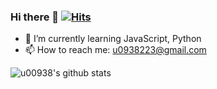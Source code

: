 ### Hi there 👋 [![Hits](https://hits.seeyoufarm.com/api/count/incr/badge.svg?url=https%3A%2F%2Fgithub.com%2Fu00938&count_bg=%23EFC3B8&title_bg=%239BC4F3&icon=datadog.svg&icon_color=%23DBDBDB&title=hits&edge_flat=false)](https://hits.seeyoufarm.com)

- 🌱 I’m currently learning JavaScript, Python
- 📫 How to reach me: u0938223@gmail.com

![u00938's github stats](https://github-readme-stats.vercel.app/api?username=u00938&show_icons=true&theme=prussian&title_color=B8DAFE&text_color=fff&icon_color=EDED49)


<!--
**u00938/u00938** is a ✨ _special_ ✨ repository because its `README.md` (this file) appears on your GitHub profile.

Here are some ideas to get you started:

- 🔭 I’m currently working on ...
- 🌱 I’m currently learning ...
- 👯 I’m looking to collaborate on ...
- 🤔 I’m looking for help with ...
- 💬 Ask me about ...
- 📫 How to reach me: ...
- 😄 Pronouns: ...
- ⚡ Fun fact: ...
-->
